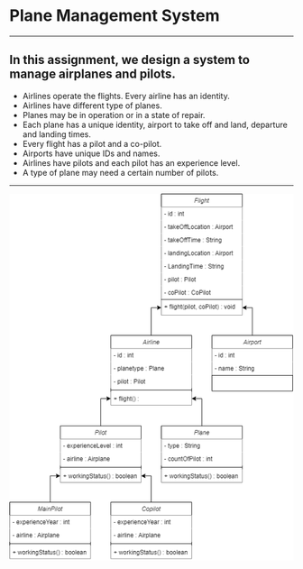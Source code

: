 # Plane Management System

---

## In this assignment, we design a system to manage airplanes and pilots.

- Airlines operate the flights. Every airline has an identity.
- Airlines have different type of planes.
- Planes may be in operation or in a state of repair.
- Each plane has a unique identity, airport to take off and land, departure and landing times.
- Every flight has a pilot and a co-pilot.
- Airports have unique IDs and names.
- Airlines have pilots and each pilot has an experience level.
- A type of plane may need a certain number of pilots.

---

![](PlaneManagementSystem.png)